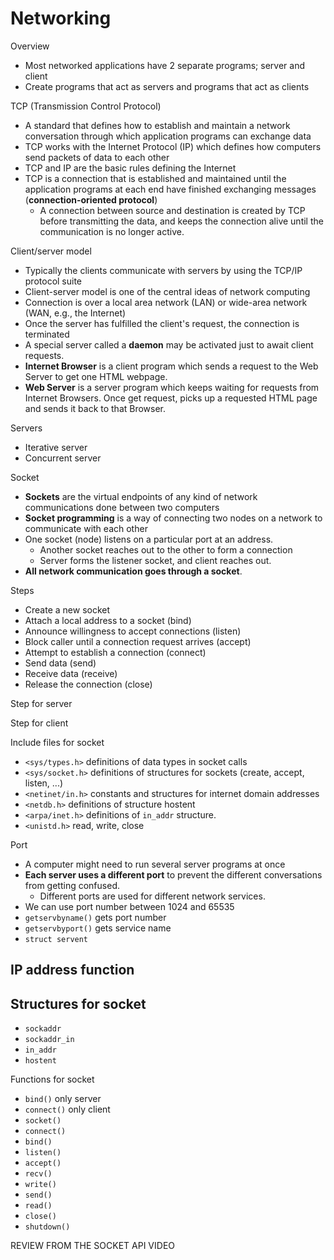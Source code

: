 # Networking

Overview
- Most networked applications have 2 separate programs; server and client
- Create programs that act as servers and programs that act as clients

TCP (Transmission Control Protocol)
- A standard that defines how to establish and maintain a network conversation through which application programs can exchange data
- TCP works with the Internet Protocol (IP) which defines how computers send packets of data to each other
- TCP and IP are the basic rules defining the Internet
- TCP is a connection that is established and maintained until the application programs at each end have finished exchanging messages (**connection-oriented protocol**)
  - A connection between source and destination is created by TCP before transmitting the data, and keeps the connection alive until the communication is no longer active.

Client/server model
- Typically the clients communicate with servers by using the TCP/IP protocol suite
- Client-server model is one of the central ideas of network computing
- Connection is over a local area network (LAN) or wide-area network (WAN, e.g., the Internet)
- Once the server has fulfilled the client's request, the connection is terminated
- A special server called a **daemon** may be activated just to await client requests.
- **Internet Browser** is a client program which sends a request to the Web Server to get one HTML webpage.
- **Web Server** is a server program which keeps waiting for requests from Internet Browsers. Once get request, picks up a requested HTML page and sends it back to that Browser.

Servers
- Iterative server
- Concurrent server

Socket
- **Sockets** are the virtual endpoints of any kind of network communications done between two computers
- **Socket programming** is a way of connecting two nodes on a network to communicate with each other
- One socket (node) listens on a particular port at an address.
  - Another socket reaches out to the other to form a connection
  - Server forms the listener socket, and client reaches out.
- **All network communication goes through a socket**.

Steps
- Create a new socket
- Attach a local address to a socket (bind)
- Announce willingness to accept connections (listen)
- Block caller until a connection request arrives (accept)
- Attempt to establish a connection (connect)
- Send data (send)
- Receive data (receive)
- Release the connection (close)


Step for server

Step for client

Include files for socket
- `<sys/types.h>` definitions of data types in socket calls
- `<sys/socket.h>` definitions of structures for sockets (create, accept, listen, ...)
- `<netinet/in.h>` constants and structures for internet domain addresses
- `<netdb.h>` definitions of structure hostent
- `<arpa/inet.h>` definitions of `in_addr` structure.
- `<unistd.h>` read, write, close

Port
- A computer might need to run several server programs at once
- **Each server uses a different port** to prevent the different conversations from getting confused.
  - Different ports are used for different network services.
- We can use port number between 1024 and 65535
- `getservbyname()` gets port number
- `getservbyport()` gets service name
- `struct servent`

IP address function
- 

Structures for socket
-
- `sockaddr`
- `sockaddr_in`
- `in_addr`
- `hostent`

Functions for socket
- `bind()` only server
- `connect()` only client
- `socket()`
- `connect()`
- `bind()`
- `listen()`
- `accept()`
- `recv()`
- `write()`
- `send()`
- `read()`
- `close()`
- `shutdown()`


REVIEW FROM THE SOCKET API VIDEO